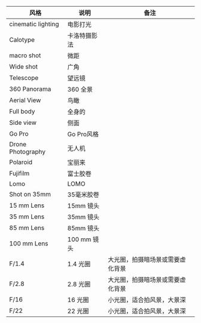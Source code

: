 |风格|说明|备注|
|-|-|-|
|cinematic lighting|	电影打光	|
|Calotype	|卡洛特摄影法	|
|macro shot	|微距	|
|Wide shot	|广角	|
|Telescope	|望远镜	|
|360 Panorama|	360 全景	|
|Aerial View	|鸟瞰	|
|Full body	|全身的	|
|Side view	|侧面	|
|Go Pro	|Go Pro风格	|
|Drone Photography	|无人机	|
|Polaroid	|宝丽来	|
|Fujifilm	|富士胶卷	|
|Lomo	|LOMO	|
|Shot on 35mm	|35毫米胶卷	|
|15 mm Lens	|15mm 镜头	|
|35 mm Lens	|35mm 镜头	|
|85 mm Lens	|85mm 镜头	|
|100 mm Lens	|100 mm 镜头	|
|F/1.4	|1.4 光圈	|大光圈，拍摄暗场景或需要虚化背景|
|F/2.8	|2.8 光圈	|大光圈，拍摄暗场景或需要虚化背景|
|F/16	|16 光圈	|小光圈，适合拍风景，大景深|
|F/22	|22 光圈	|小光圈，适合拍风景，大景深